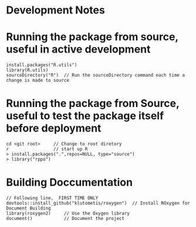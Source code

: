 # Development Notes

# Running the package from source, useful in active development
```
install.packages("R.utils")
library(R.utils)
sourceDirectory("R")  // Run the sourceDirectory command each time a change is made to source
```

# Running the package from Source, useful to test the package itself before deployment
```
cd <git root>     // Change to root diretory
r                 // start up R
> install.packages(".",repos=NULL, type="source")
> library("rppo")
```

# Building Doccumentation
```
// Following line,  FIRST TIME ONLY
devtools::install_github("klutometis/roxygen")  // Install ROxygen for Document Building
library(roxygen2)     // Use the Oxygen library
document()            // Document the project
```
